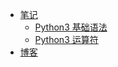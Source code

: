 - [笔记](notes/)
  - [Python3 基础语法](notes/basic1.md)
  - [Python3 运算符](notes/basic2.md)
- [博客](blog/)

